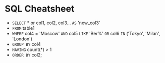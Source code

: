<H1>SQL Cheatsheet</h1>
  
- `SELECT` * or col1, col2, col3... `AS` 'new_col3' 
- `FROM` table1
- `WHERE` col4 = 'Moscow' `AND` col5 `LIKE` 'Ber%' `OR` col6 `IN` ('Tokyo', 'Milan', 'London')
- `GROUP BY` col4
- `HAVING` count(*) > 1
- `ORDER BY` col2;